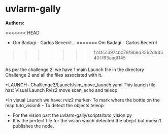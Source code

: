 # uvlarm-gally

**Authors:**

<<<<<<< HEAD
- Om Badagi - Carlos Becerril...
=======
Om Badagi - Carlos Becerril
>>>>>>> f24fccd974b079f9b9d3562d84540f763eadf145

####
As per the challenge 2: 
we have 1 main Launch file in the directory Challenge 2 and all the files associated with it.

*LAUNCH : Challlenge2/Launch/sim_move_launch.yaml 
This launch file has:
Visual Launch 
Rviz2
move
scan_echo
and teleop

*In visual Launch we have:
rviz2 
marker- To mark where the bottle on the map
tuto_vision8 - To detect the objects
teleop


* For the vision part the uvlarm-gally/scripts/tuto_vision.py
* It is the perfect file for the vision which detected the obejct but doesn't publishes the node.
